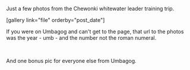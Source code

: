 <html><body><p>Just a few photos from the Chewonki whitewater leader training trip.



[gallery link="file" orderby="post_date"]



If you were on Umbagog and can't get to the page, that url to the photos was the year - umb - and the number not the roman numeral.



 



And one bonus pic for everyone else from Umbagog.



<a href="http://alexkerney.com/wp-content/uploads/2012/07/146-20120704_DSC0636.jpg"><img class="alignnone size-large wp-image-1286 [ftmt_id] nofotomoto" title="Lightning on the 4th" src="http://alexkerney.com/wp-content/uploads/2012/07/146-20120704_DSC0636-840x557.jpg" alt=""></a></p></body></html>